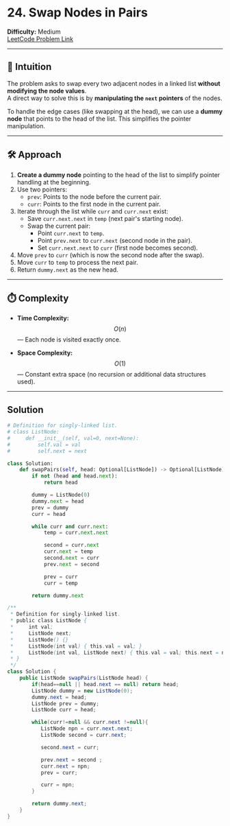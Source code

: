 # 24. Swap Nodes in Pairs

**Difficulty:** Medium  
[LeetCode Problem Link](https://leetcode.com/problems/swap-nodes-in-pairs/)

---

## 🧠 Intuition

The problem asks to swap every two adjacent nodes in a linked list **without modifying the node values**.  
A direct way to solve this is by **manipulating the `next` pointers** of the nodes.

To handle the edge cases (like swapping at the head), we can use a **dummy node** that points to the head of the list. This simplifies the pointer manipulation.

---

## 🛠️ Approach

1. **Create a dummy node** pointing to the head of the list to simplify pointer handling at the beginning.
2. Use two pointers:
   - `prev`: Points to the node before the current pair.
   - `curr`: Points to the first node in the current pair.
3. Iterate through the list while `curr` and `curr.next` exist:
   - Save `curr.next.next` in `temp` (next pair's starting node).
   - Swap the current pair:
     - Point `curr.next` to `temp`.
     - Point `prev.next` to `curr.next` (second node in the pair).
     - Set `curr.next.next` to `curr` (first node becomes second).
4. Move `prev` to `curr` (which is now the second node after the swap).
5. Move `curr` to `temp` to process the next pair.
6. Return `dummy.next` as the new head.

---

## ⏱️ Complexity

- **Time Complexity:**  
  $$O(n)$$ — Each node is visited exactly once.

- **Space Complexity:**  
  $$O(1)$$ — Constant extra space (no recursion or additional data structures used).

---

## Solution

```python []
# Definition for singly-linked list.
# class ListNode:
#     def __init__(self, val=0, next=None):
#         self.val = val
#         self.next = next

class Solution:
    def swapPairs(self, head: Optional[ListNode]) -> Optional[ListNode]:
        if not (head and head.next):
            return head

        dummy = ListNode(0)
        dummy.next = head
        prev = dummy
        curr = head

        while curr and curr.next:
            temp = curr.next.next

            second = curr.next
            curr.next = temp
            second.next = curr
            prev.next = second

            prev = curr
            curr = temp

        return dummy.next

```

```java []
/**
 * Definition for singly-linked list.
 * public class ListNode {
 *     int val;
 *     ListNode next;
 *     ListNode() {}
 *     ListNode(int val) { this.val = val; }
 *     ListNode(int val, ListNode next) { this.val = val; this.next = next; }
 * }
 */
class Solution {
    public ListNode swapPairs(ListNode head) {
        if(head==null || head.next == null) return head;
        ListNode dummy = new ListNode(0);
        dummy.next = head;
        ListNode prev = dummy;
        ListNode curr = head;

        while(curr!=null && curr.next !=null){
           ListNode npn = curr.next.next;
           ListNode second = curr.next;

           second.next = curr;

           prev.next = second ;
           curr.next = npn;
           prev = curr;

           curr = npn;
        }

        return dummy.next;
    }
}
```
